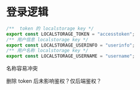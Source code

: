 # 登录逻辑

```js
/**  token 的 localstorage key */
export const LOCALSTORAGE_TOKEN = "accesstoken";
/** 用户信息 localstorage key */
export const LOCALSTORAGE_USERINFO = "userinfo";
/** 用户名称 localstorage key */
export const LOCALSTORAGE_USERNAME = "username";
```

名称容易冲突

删除 token 后未影响鉴权？仅后端鉴权？
